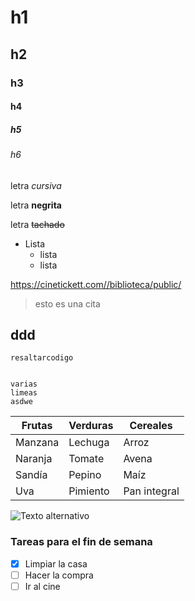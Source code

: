 # h1
## h2
### h3
#### h4
##### h5
###### h6
letra *cursiva*

letra **negrita**

letra ~~tachado~~


* Lista
    * lista
    * lista

https://cinetickett.com//biblioteca/public/
 
> esto es una cita


ddd
---

`resaltarcodigo`

```

varias 
limeas
asdwe

```




| Frutas        | Verduras | Cereales               |
|---------------|----------|------------------------|
| Manzana       | Lechuga  | Arroz                  |
| Naranja       | Tomate   | Avena                  |
| Sandía        | Pepino   | Maíz                   |
| Uva           | Pimiento | Pan integral           |

![Texto alternativo](ruta/a/la/imagen.jpg "Título de la imagen")

### Tareas para el fin de semana

* [x] Limpiar la casa
* [ ] Hacer la compra
* [ ] Ir al cine